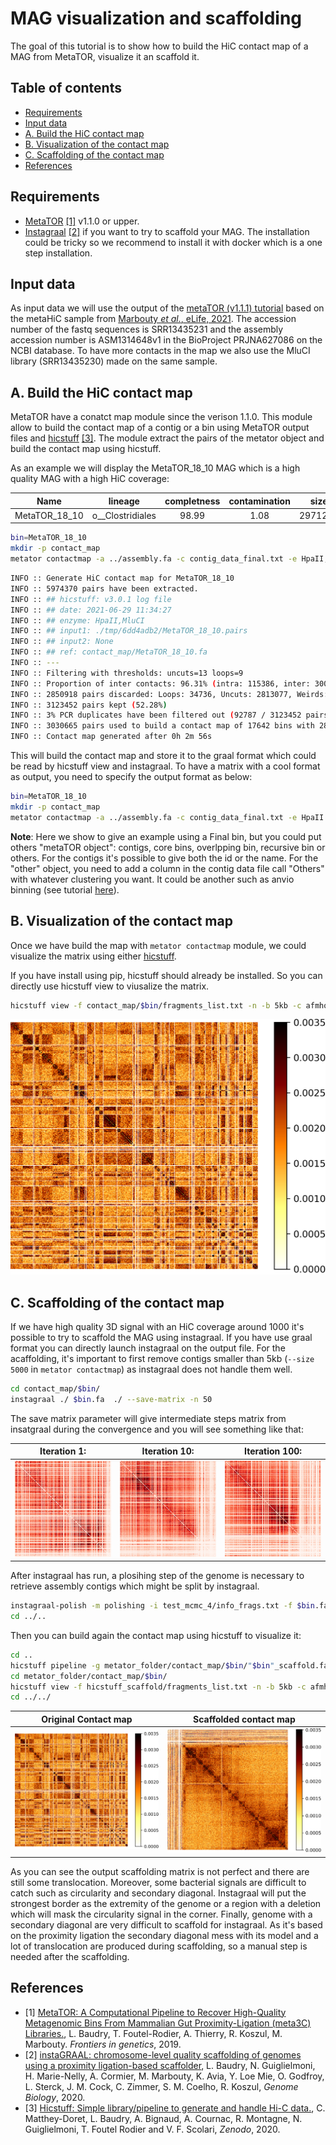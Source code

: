 # MAG visualization and scaffolding

The goal of this tutorial is to show how to build the HiC contact map of a MAG from MetaTOR, visualize it an scaffold it.

## Table of contents

* [Requirements](#Requirements)
* [Input data](#Input-data)
* [A. Build the HiC contact map](#A.-Build-the-HiC-contact-map)
* [B. Visualization of the contact map](#B.-Visualization-of-the-contact-map)
* [C. Scaffolding of the contact map](#C.-Scaffolding-of-the-contact-map)
* [References](#References)

## Requirements

* [MetaTOR](https://github.com/koszullab/metaTOR) [[1]](#References) v1.1.0 or upper.
* [Instagraal](https://github.com/koszullab/instaGRAAL) [[2]](#References) if you want to try to scaffold your MAG. The installation could be tricky so we recommend to install it with docker which is a one step installation.

## Input data

As input data we will use the output of the [metaTOR (v1.1.1) tutorial](metator_tutorial.md) based on  the metaHiC sample from [Marbouty *et al.*, eLife, 2021](https://elifesciences.org/articles/60608). The accession number of the fastq sequences is SRR13435231 and the assembly accession number is ASM1314648v1 in the BioProject PRJNA627086 on the NCBI database. To have more contacts in the map we also use the MluCI library (SRR13435230) made on the same sample.

## A. Build the HiC contact map

MetaTOR have a conatct map module since the verison 1.1.0. This module allow to build the contact map of a contig or a bin using MetaTOR output files and [hicstuff](https://github.com/koszullab/metaTOR) [[3]](#References). The module extract the pairs of the metator object and build the contact map using hicstuff.

As an example we will display the MetaTOR_18_10 MAG which is a high quality MAG with a high HiC coverage:

|Name|lineage|completness|contamination|size|contigs|N50|longest_contig|GC|coding_density|taxonomy|HiC_Coverage|
|:-:|:-:|:-:|:-:|:-:|:-:|:-:|:-:|:-:|:-:|:-:|:-:|
|MetaTOR_18_10|o__Clostridiales|98.99|1.08|2971267|339|44097|160347|45.02|86.97|k__Bacteria;p__Firmicutes;c__Clostridia;o__Clostridiales;f__Ruminococcaceae|4.48E+03|

```sh
bin=MetaTOR_18_10
mkdir -p contact_map
metator contactmap -a ../assembly.fa -c contig_data_final.txt -e HpaII,MluCI -n $bin -p alignment_0.pairs,alignment_1.pairs -DfF -s 5000 -o contact_map/$bin/
```

```sh
INFO :: Generate HiC contact map for MetaTOR_18_10
INFO :: 5974370 pairs have been extracted.
INFO :: ## hicstuff: v3.0.1 log file
INFO :: ## date: 2021-06-29 11:34:27
INFO :: ## enzyme: HpaII,MluCI
INFO :: ## input1: ./tmp/6dd4adb2/MetaTOR_18_10.pairs 
INFO :: ## input2: None
INFO :: ## ref: contact_map/MetaTOR_18_10.fa
INFO :: ---
INFO :: Filtering with thresholds: uncuts=13 loops=9
INFO :: Proportion of inter contacts: 96.31% (intra: 115386, inter: 3008066)
INFO :: 2850918 pairs discarded: Loops: 34736, Uncuts: 2813077, Weirds: 3105
INFO :: 3123452 pairs kept (52.28%)
INFO :: 3% PCR duplicates have been filtered out (92787 / 3123452 pairs) 
INFO :: 3030665 pairs used to build a contact map of 17642 bins with 2886423 nonzero entries.
INFO :: Contact map generated after 0h 2m 56s
```

This will build the contact map and store it to the graal format which could be read by hicstuff view and instagraal. To have a matrix with a cool format as output, you need to specify the output format as below:

```sh
bin=MetaTOR_18_10
mkdir -p contact_map
metator contactmap -a ../assembly.fa -c contig_data_final.txt -e HpaII n $bin -p alignment_0.pairs,alignment_1.pairs -DfF -s 5000 -o contact_map/$bin/ -m cool
```

**Note**: Here we show to give an example using a Final bin, but you could put others "metaTOR object": contigs, core bins, overlpping bin, recursive bin or others. For the contigs it's possible to give both the id or the name. For the "other" object, you need to add a column in the contig data file call "Others" with whatever clustering you want. It could be another such as anvio binning (see tutorial [here](manual_curation_of_metator_MAGs.md)).

## B. Visualization of the contact map

Once we have build the map with `metator contactmap` module, we could visualize the matrix using either [hicstuff](https://github.com/koszullab/hicstuff).

If you have install using pip, hicstuff should already be installed. So you can directly use hicstuff view to viusalize the matrix.

```sh
hicstuff view -f contact_map/$bin/fragments_list.txt -n -b 5kb -c afmhot_r -o contact_map/$bin/original_contact_map.png contact_map/$bin/abs_fragments_contacts_weighted.txt
```

![contact_map_MAG](contact_map_MAG.png)

## C. Scaffolding of the contact map

If we have high quality 3D signal with an HiC coverage around 1000 it's possible to try to scaffold the MAG using instagraal. If you have use graal format you can directly launch instagraal on the output file. For the acaffolding, it's important to first remove contigs smaller than 5kb (`--size 5000` in `metator contactmap`) as instagraal does not handle them well.

```sh
cd contact_map/$bin/
instagraal ./ $bin.fa  ./ --save-matrix -n 50
```

The save matrix parameter will give intermediate steps matrix from insatgraal during the convergence and you will see something like that:

|Iteration 1:|Iteration 10:|Iteration 100:|
|:-:|:-:|:-:|
|![instagraal_step_1](instagraal_step_1.png)|![instagraal_step_10](instagraal_step_10.png)|![instagraal_step_100](instagraal_step_100.png)|

After instagraal has run, a plosihing step of the genome is necessary to retrieve assembly contigs which might be split by instagraal.

```sh
instagraal-polish -m polishing -i test_mcmc_4/info_frags.txt -f $bin.fa  -o "$bin"_scaffold.fa
cd ../.. 
```

Then you can build again the contact map using hicstuff to visualize it:

```sh
cd ..
hicstuff pipeline -g metator_folder/contact_map/$bin/"$bin"_scaffold.fa  -e HpaII,MluCI -DFf -o metator_folder/contact_map/$bin/hicstuff_scaffold -t 16 hic_1_for.fastq.gz,hic_2_for.fastq.gz hic_1_rev.fastq.gz,hic_2_rev.fastq.gz
cd metator_folder/contact_map/$bin/
hicstuff view -f hicstuff_scaffold/fragments_list.txt -n -b 5kb -c afmhot_r -o scaffolded_contact_map.png hicstuff_scaffold/abs_fragments_contacts_weighted.txt
cd ../../
```

|Original Contact map|Scaffolded contact map|
|:-:|:-:|
|![contact_map_MAG](contact_map_MAG.png)|![instagraal_contact_map](contact_map_instagraal.png)|

As you can see the output scaffolding matrix is not perfect and there are still some translocation. Moreover, some bacterial signals are difficult to catch such as circularity and secondary diagonal. Instagraal will put the strongest border as the extremity of the genome or a region with a deletion which will mask the circularity signal in the corner. Finally, genome with a secondary diagonal are very difficult to scaffold for instagraal. As it's based on the proximity ligation the secondary diagonal mess with its model and a lot of translocation are produced during scaffolding, so a manual step is needed after the scaffolding.

## References

* [1] [MetaTOR: A Computational Pipeline to Recover High-Quality Metagenomic Bins From Mammalian Gut Proximity-Ligation (meta3C) Libraries.](https://www.frontiersin.org/articles/10.3389/fgene.2019.00753/full), L. Baudry, T. Foutel-Rodier, A. Thierry, R. Koszul, M. Marbouty. *Frontiers in genetics*, 2019.
* [2] [instaGRAAL: chromosome-level quality scaffolding of genomes using a proximity ligation-based scaffolder](https://genomebiology.biomedcentral.com/articles/10.1186/s13059-020-02041-z), L. Baudry, N. Guiglielmoni, H. Marie-Nelly, A. Cormier, M. Marbouty, K. Avia, Y. Loe Mie, O. Godfroy, L. Sterck, J. M. Cock, C. Zimmer, S. M. Coelho, R. Koszul, *Genome Biology*, 2020.
* [3] [Hicstuff: Simple library/pipeline to generate and handle Hi-C data.](http://doi.org/10.5281/zenodo.4066363), C. Matthey-Doret, L. Baudry, A. Bignaud, A. Cournac, R. Montagne, N. Guiglielmoni, T. Foutel Rodier and V. F. Scolari, *Zenodo*, 2020.
